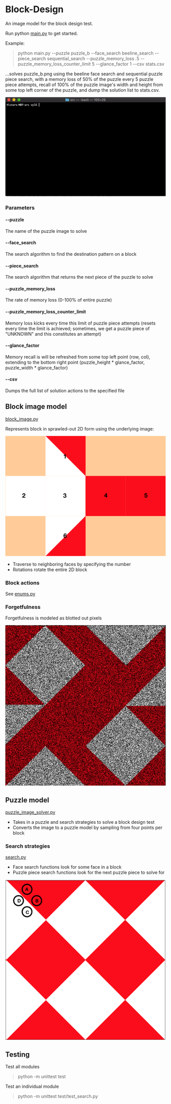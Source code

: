 # Block-Design

An image model for the block design test.

Run python [main.py](https://github.com/v-y-l/Block-Design/blob/main/src/main.py) to get started.

Example:

> python main.py --puzzle puzzle_b --face_search beeline_search --piece_search sequential_search
> --puzzle_memory_loss .5 --puzzle_memory_loss_counter_limit 5 --glance_factor 1 --csv stats.csv

...solves puzzle_b.png using the beeline face search and sequential puzzle piece search, with a memory loss of 50% of the puzzle every 5 puzzle piece attempts, recall of 100% of the puzzle image's width and height from some top left corner of the puzzle, and dump the solution list to stats.csv.

![Demo gif](https://github.com/v-y-l/Block-Design/blob/main/assets/cli_demo.gif)

### Parameters

#### --puzzle
The name of the puzzle image to solve

#### --face_search
The search algorithm to find the destination pattern on a block

#### --piece_search
The search algorithm that returns the next piece of the puzzle to solve

#### --puzzle_memory_loss
The rate of memory loss (0-100% of entire puzzle)

#### --puzzle_memory_loss_counter_limit
Memory loss kicks every time this limit of puzzle piece attempts (resets every time the limit is achieved; sometimes, we get a puzzle piece of "UNKNOWN" and this constitutes an attempt)

#### --glance_factor
Memory recall is will be refreshed from some top left point (row, col), extending to the bottom right point (puzzle_height * glance_factor, puzzle_width * glance_factor)

#### --csv
Dumps the full list of solution actions to the specified file

## Block image model

[block_image.py](https://github.com/v-y-l/Block-Design/blob/main/src/block_image.py)

Represents block in sprawled-out 2D form using the underlying image:

![2D block](https://github.com/v-y-l/Block-Design/blob/main/assets/labeled_block.png)

* Traverse to neighboring faces by specifying the number
* Rotations rotate the entire 2D block

### Block actions

See [enums.py](https://github.com/v-y-l/Block-Design/blob/main/src/utils/enums.py#L25)

### Forgetfulness

Forgetfulness is modeled as blotted out pixels

![50% forgetfulness](https://github.com/v-y-l/Block-Design/blob/main/assets/50_percent_forgotten_puzzle.png)

## Puzzle model

[puzzle_image_solver.py](https://github.com/v-y-l/Block-Design/blob/main/src/puzzle_image_solver.py)

* Takes in a puzzle and search strategies to solve a block design test
* Converts the image to a puzzle model by sampling from four points per block

### Search strategies

[search.py](https://github.com/v-y-l/Block-Design/blob/main/src/search.py)

* Face search functions look for some face in a block
* Puzzle piece search functions look for the next puzzle piece to solve for

![Sampled points](https://github.com/v-y-l/Block-Design/blob/main/assets/puzzle_image_marks.png)

## Testing

Test all modules
> python -m unittest test

Test an individual module
> python -m unittest test/test_search.py
